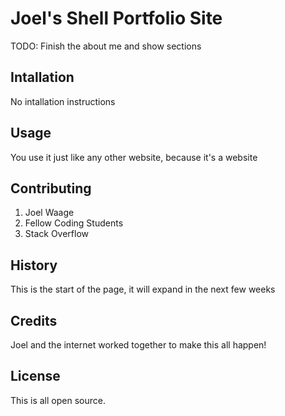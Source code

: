 # Joel's Shell Portfolio Site

TODO: Finish the about me and show sections

## Intallation

No intallation instructions

## Usage

You use it just like any other website, because it's a website

## Contributing

1. Joel Waage
2. Fellow Coding Students
3. Stack Overflow

## History

This is the start of the page, it will expand in the next few weeks

## Credits

Joel and the internet worked together to make this all happen!

## License

This is all open source.

